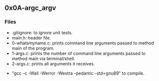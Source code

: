 ## 0x0A-argc_argv
### Files
- .gitignore: to ignore unit tests.
- main.h: header file.
- 0-whatsmyname.c: prints command line arguments passed to method main of the program.
- 1-args.c: prints the number of command line arguments passed to method main via terminal/shell.
- 2-args.c: prints all arguments it receives.

+ "gcc -c -Wall -Werror -Wextra -pedantic -std=gnu89" to compile.

